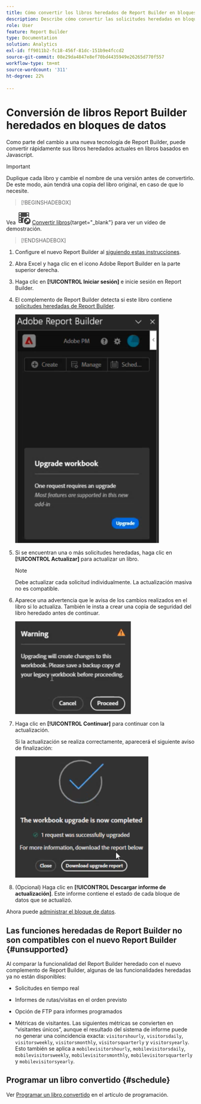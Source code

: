 ```yaml
---
title: Cómo convertir los libros heredados de Report Builder en bloques de datos
description: Describe cómo convertir las solicitudes heredadas en bloques de datos
role: User
feature: Report Builder
type: Documentation
solution: Analytics
exl-id: ff9011b2-fc18-456f-81dc-151b9e4fccd2
source-git-commit: 08e29da4847e8ef70bd4435949e26265d770f557
workflow-type: tm+mt
source-wordcount: '311'
ht-degree: 22%

---
```


# Conversión de libros Report Builder heredados en bloques de datos

Como parte del cambio a una nueva tecnología de Report Builder, puede convertir rápidamente sus libros heredados actuales en libros basados en Javascript.

>[!IMPORTANT]
>
>Duplique cada libro y cambie el nombre de una versión antes de convertirlo. De este modo, aún tendrá una copia del libro original, en caso de que lo necesite.


>[!BEGINSHADEBOX]

Vea ![VideoCheckedOut](/help/assets/icons/VideoCheckedOut.svg) [Convertir libros](https://video.tv.adobe.com/v/3446185?quality=12&learn=on&captions=spa){target="_blank"} para ver un vídeo de demostración.

>[!ENDSHADEBOX]



1. Configure el nuevo Report Builder al [siguiendo estas instrucciones](/help/analyze/report-builder/report-builder-setup.md).

1. Abra Excel y haga clic en el icono Adobe Report Builder en la parte superior derecha.

1. Haga clic en **[!UICONTROL Iniciar sesión]** e inicie sesión en Report Builder.

1. El complemento de Report Builder detecta si este libro contiene [solicitudes heredadas de Report Builder](/help/analyze/legacy-report-builder/home.md).

   ![solicitud de actualización del libro](assets/upgrade_workbook.png)

1. Si se encuentran una o más solicitudes heredadas, haga clic en **[!UICONTROL Actualizar]** para actualizar un libro.

   >[!NOTE]
   >
   >Debe actualizar cada solicitud individualmente. La actualización masiva no es compatible.


1. Aparece una advertencia que le avisa de los cambios realizados en el libro si lo actualiza. También le insta a crear una copia de seguridad del libro heredado antes de continuar.

   ![advertencia de actualización](assets/upgrade_warning.png)

1. Haga clic en **[!UICONTROL Continuar]** para continuar con la actualización.

   Si la actualización se realiza correctamente, aparecerá el siguiente aviso de finalización:

   ![actualización completa](assets/upgrade_complete.png)

1. (Opcional) Haga clic en **[!UICONTROL Descargar informe de actualización]**. Este informe contiene el estado de cada bloque de datos que se actualizó.

Ahora puede [administrar el bloque de datos](/help/analyze/report-builder/manage-reportbuilder.md).


## Las funciones heredadas de Report Builder no son compatibles con el nuevo Report Builder {#unsupported}

Al comparar la funcionalidad del Report Builder heredado con el nuevo complemento de Report Builder, algunas de las funcionalidades heredadas ya no están disponibles:

- Solicitudes en tiempo real

- Informes de rutas/visitas en el orden previsto

- Opción de FTP para informes programados

- Métricas de visitantes. Las siguientes métricas se convierten en “visitantes únicos”, aunque el resultado del sistema de informe puede no generar una coincidencia exacta: `visitorshourly`, `visitorsdaily`, `visitorsweekly`, `visitorsmonthly`, `visitorsquarterly` y `visitorsyearly`. Esto también se aplica a `mobilevisitorshourly`, `mobilevisitorsdaily`, `mobilevisitorsweekly`, `mobilevisitorsmonthly`, `mobilevisitorsquarterly` y `mobilevisitorsyearly`.

## Programar un libro convertido {#schedule}

Ver [Programar un libro convertido](/help/analyze/report-builder/schedule-reportbuilder.md) en el artículo de programación.